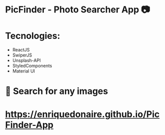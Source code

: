 # PicFinder - Photo Searcher App 📷

# Tecnologies: 

- ReactJS <br/>
- SwiperJS <br/>
- Unsplash-API <br/>
- StyledComponents <br/>
- Material UI <br/>

# 🔎 Search for any images 

# https://enriquedonaire.github.io/PicFinder-App 

